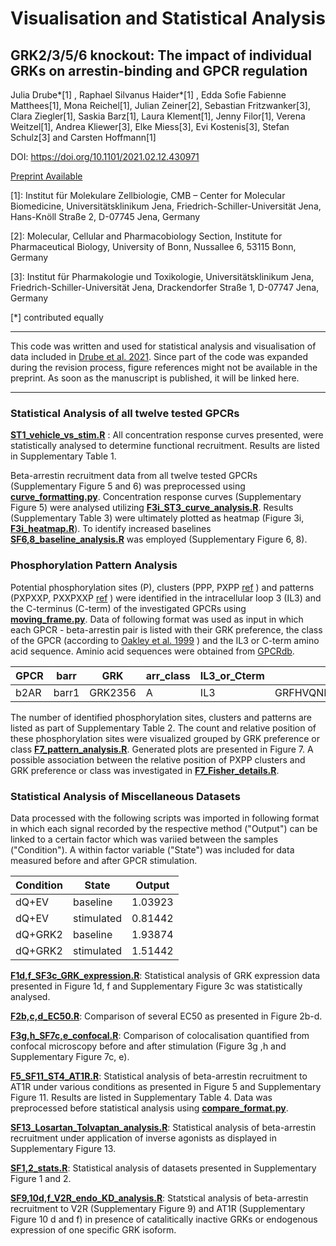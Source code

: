 # Visualisation and Statistical Analysis
## GRK2/3/5/6 knockout: The impact of individual GRKs on arrestin-binding and GPCR regulation

Julia Drube*[1] , Raphael Silvanus Haider*[1] , Edda Sofie Fabienne Matthees[1], Mona Reichel[1], 
Julian Zeiner[2], Sebastian Fritzwanker[3], Clara Ziegler[1], Saskia Barz[1], Laura Klement[1],
Jenny Filor[1], Verena Weitzel[1], Andrea Kliewer[3], Elke Miess[3], Evi Kostenis[3], 
Stefan Schulz[3] and Carsten Hoffmann[1]

DOI: https://doi.org/10.1101/2021.02.12.430971

[Preprint Available](https://www.biorxiv.org/content/10.1101/2021.02.12.430971v1)


[1]: Institut für Molekulare Zellbiologie, CMB – Center for Molecular Biomedicine, Universitätsklinikum Jena, Friedrich-Schiller-Universität Jena, Hans-Knöll Straße 2, D-07745 Jena, Germany

[2]: Molecular, Cellular and Pharmacobiology Section, Institute for Pharmaceutical Biology, University of Bonn, Nussallee 6, 53115 Bonn, Germany 

[3]: Institut für Pharmakologie und Toxikologie, Universitätsklinikum Jena, Friedrich-Schiller-Universität Jena, Drackendorfer Straße 1, D-07747 Jena, Germany

[*] contributed equally

---


This code was written and used for statistical analysis and visualisation of data included in 
[Drube et al. 2021](https://doi.org/10.1101/2021.02.12.430971). Since part of the code was 
expanded during the revision process, figure references might not be available in the preprint. As soon
as the manuscript is published, it will be linked here.


---

### Statistical Analysis of all twelve tested GPCRs
[**ST1_vehicle_vs_stim.R**](https://github.com/mo-yoda/Drube_2021/blob/main/Statistical_Analysis/ST1_vehicle_vs_stim.R)
: All concentration response curves presented, were statistically analysed to determine functional recruitment. 
Results are listed in Supplementary Table 1.

Beta-arrestin recruitment data from all twelve tested GPCRs (Supplementary Figure 5 and 6) was preprocessed using
[**curve_formatting.py**](https://github.com/mo-yoda/Drube_2021/blob/main/Preprocessing/curve_formatting.py). 
Concentration response curves (Supplementary Figure 5) were analysed utilizing
[**F3i_ST3_curve_analysis.R**](https://github.com/mo-yoda/Drube_2021/blob/main/Statistical_Analysis/F3i_ST3_curve_analysis.R). 
Results (Supplementary Table 3) were ultimately plotted as heatmap (Figure 3i, 
[**F3i_heatmap.R**](https://github.com/mo-yoda/Drube_2021/blob/main/Statistical_Analysis/F3i_heatmap.R)). 
To identify increased baselines 
[**SF6,8_baseline_analysis.R**](https://github.com/mo-yoda/Drube_2021/blob/main/Statistical_Analysis/SF6,8_baseline_analysis.R)
was employed (Supplementary Figure 6, 8).

### Phosphorylation Pattern Analysis
Potential phosphorylation sites (P), clusters (PPP, PXPP 
[ref](https://pubmed.ncbi.nlm.nih.gov/10542263/)
) and patterns (PXPXXP, PXXPXXP
[ref](https://pubmed.ncbi.nlm.nih.gov/28753425/)
) were identified in 
the intracellular loop 3 (IL3) and the C-terminus (C-term) of the investigated GPCRs using 
[**moving_frame.py**](https://github.com/mo-yoda/Drube_2021/blob/main/Phosphorylation_pattern/moving_frame.py).
Data of following format was used as input in which each GPCR - beta-arrestin pair is listed with their GRK preference, the 
class of the GPCR (according to 
[Oakley et al. 1999](https://pubmed.ncbi.nlm.nih.gov/10542263/)
) and the IL3 or C-term amino acid sequence. Aminio acid sequences were obtained from [GPCRdb](https://gpcrdb.org/).

| GPCR | barr | GRK | arr_class | IL3_or_Cterm | seq |
| ----------- | ----------- | ----------- | ----------- | ----------- | ----------- |
| b2AR | barr1 | GRK2356 | A | IL3 | GRFHVQNLSQVEQDGRTGHGLRRS |

The number of identified phosphorylation sites, clusters and patterns are listed as part of Supplementary Table 2.
The count and relative position of these phosphorylation sites were visualized grouped by GRK preference or class 
[**F7_pattern_analysis.R**](https://github.com/mo-yoda/Drube_2021/blob/main/Phosphorylation_pattern/F7_pattern_analysis.R). 
Generated plots are presented in Figure 7. A possible association between the relative position of PXPP clusters and 
GRK preference or class was investigated in 
[**F7_Fisher_details.R**](https://github.com/mo-yoda/Drube_2021/blob/main/Statistical_Analysis/F7_Fisher_details.R).

### Statistical Analysis of Miscellaneous Datasets
Data processed with the following scripts was imported in following format in which each signal recorded 
by the respective method ("Output") can be linked to a certain factor which was variied between the samples 
("Condition"). A within factor variable ("State") was included for data measured before and after GPCR stimulation.

| Condition | State | Output |
| ----------- | ----------- | ----------- |
| dQ+EV | baseline | 1.03923 |
| dQ+EV | stimulated | 0.81442 |
| dQ+GRK2 | baseline | 1.93874|
| dQ+GRK2 | stimulated | 1.51442 |


[**F1d,f_SF3c_GRK_expression.R**](https://github.com/mo-yoda/Drube_2021/blob/main/Statistical_Analysis/F1d%2Cf_SF3c_GRK_expression.R):
Statistical analysis of GRK expression data presented in Figure 1d, f and Supplementary Figure 3c was statistically analysed.

[**F2b,c,d_EC50.R**](https://github.com/mo-yoda/Drube_2021/blob/main/Statistical_Analysis/F2b,c,d_EC50.R):
Comparison of several EC50 as presented in Figure 2b-d.

[**F3g,h_SF7c,e_confocal.R**](https://github.com/mo-yoda/Drube_2021/blob/main/Statistical_Analysis/F3g%2Ch_SF7c%2Ce_confocal.R):
Comparison of colocalisation quantified from confocal microscopy before and after stimulation (Figure 3g ,h and 
Supplementary Figure 7c, e).

[**F5_SF11_ST4_AT1R.R**](https://github.com/mo-yoda/Drube_2021/blob/main/Statistical_Analysis/F5_SF11_ST4_AT1R.R):
 Statistical analysis of beta-arrestin recruitment to AT1R under various conditions as presented in Figure 5 and 
Supplementary Figure 11. Results are listed in Supplementary Table 4. Data was preprocessed before statistical 
analysis using
[**compare_format.py**](https://github.com/mo-yoda/Drube_2021/blob/main/Preprocessing/compare_format.py).

[**SF13_Losartan_Tolvaptan_analysis.R**](https://github.com/mo-yoda/Drube_2021/blob/main/Statistical_Analysis/SF13_Losartan_Tolvaptan_analysis.R):
Statistical analysis of beta-arrestin recruitment under application of inverse agonists as displayed in Supplementary Figure 13.

[**SF1,2_stats.R**](https://github.com/mo-yoda/Drube_2021/blob/main/Statistical_Analysis/SF1%2C2_stats.R):
Statistical analysis of datasets presented in Supplementary Figure 1 and 2.

[**SF9,10d,f_V2R_endo_KD_analysis.R**](https://github.com/mo-yoda/Drube_2021/blob/main/Statistical_Analysis/SF9%2C10d%2Cf_V2R_endo_KD_analysis.R):
Statstical analysis of beta-arrestin recruitment to V2R (Supplementary Figure 9) and AT1R 
(Supplementary Figure 10 d and f) in presence of catalitically inactive GRKs or endogenous expression 
of one specific GRK isoform.
